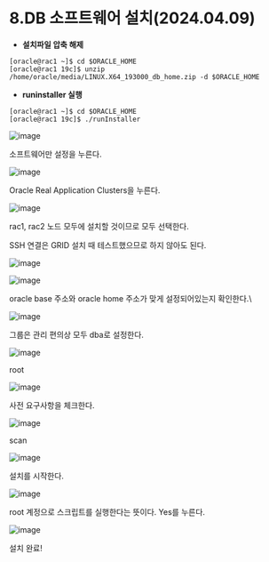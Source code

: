 # 8.DB 소프트웨어 설치(2024.04.09)

- **설치파일 압축 해제**

```
[oracle@rac1 ~]$ cd $ORACLE_HOME
[oracle@rac1 19c]$ unzip /home/oracle/media/LINUX.X64_193000_db_home.zip -d $ORACLE_HOME
```

- **runinstaller 실행**
```
[oracle@rac1 ~]$ cd $ORACLE_HOME
[oracle@rac1 19c]$ ./runInstaller
```

![image](https://github.com/oraclejyp/19c_rac_inst/assets/133745372/ad4f1287-92ea-4d2e-a1e2-c458744f471c)

소프트웨어만 설정을 누른다.

![image](https://github.com/oraclejyp/19c_rac_inst/assets/133745372/5d7b8ae8-32e8-4ed4-9701-75bd9481bac3)

Oracle Real Application Clusters을 누른다.

![image](https://github.com/oraclejyp/19c_rac_inst/assets/133745372/33047294-bc5d-4797-867e-0da863987416)

rac1, rac2 노드 모두에 설치할 것이므로 모두 선택한다.

SSH 연결은 GRID 설치 때 테스트했으므로 하지 않아도 된다.



![image](https://github.com/oraclejyp/19c_rac_inst/assets/133745372/ec7524b8-a3fc-4e47-96ba-679e20532d39)

![image](https://github.com/oraclejyp/19c_rac_inst/assets/133745372/a19538fc-c2b8-4719-91e0-92adc40eb0ab)

oracle base 주소와 oracle home 주소가 맞게 설정되어있는지 확인한다.\

![image](https://github.com/oraclejyp/19c_rac_inst/assets/133745372/d16c0c45-01d7-4046-9664-678cd7153088)

그룹은 관리 편의상 모두 dba로 설정한다.


![image](https://github.com/oraclejyp/19c_rac_inst/assets/133745372/780d4bfd-4aa3-4840-9e87-a8ab67b5c86b)

root

![image](https://github.com/oraclejyp/19c_rac_inst/assets/133745372/16690f7f-ef9e-443b-bcd9-49c7e723ef61)

사전 요구사항을 체크한다.


![image](https://github.com/oraclejyp/19c_rac_inst/assets/133745372/9584736f-981b-4a31-9b9f-55b56605bc66)

scan

![image](https://github.com/oraclejyp/19c_rac_inst/assets/133745372/b4eaf847-e511-452e-941a-d5ea4298de5a)

설치를 시작한다.

![image](https://github.com/oraclejyp/19c_rac_inst/assets/133745372/4b88c5a1-84a0-40e8-b567-ee3a2e803803)

root 계정으로 스크립트를 실행한다는 뜻이다. Yes를 누른다.

![image](https://github.com/oraclejyp/19c_rac_inst/assets/133745372/27241bac-884b-4b81-85ec-52d2f97b7adf)

설치 완료!
